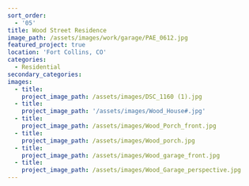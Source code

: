 ```yaml
---
sort_order:
  - '05'
title: Wood Street Residence
image_path: /assets/images/work/garage/PAE_0612.jpg
featured_project: true
location: 'Fort Collins, CO'
categories:
  - Residential
secondary_categories:
images:
  - title:
    project_image_path: /assets/images/DSC_1160 (1).jpg
  - title:
    project_image_path: '/assets/images/Wood_House#.jpg'
  - title:
    project_image_path: /assets/images/Wood_Porch_front.jpg
  - title:
    project_image_path: /assets/images/Wood_porch.jpg
  - title:
    project_image_path: /assets/images/Wood_garage_front.jpg
  - title:
    project_image_path: /assets/images/Wood_Garage_perspective.jpg
---
```


